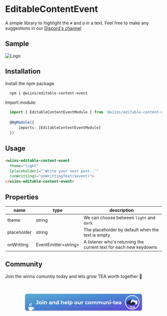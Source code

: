 # EditableContentEvent

A simple library to highlight the `#` and `@` in a text. Feel free to make any suggestions in our [Discord's channel](https://discord.gg/rBaSrbJ6AT)

## Sample

<img src="https://bafybeifgh5lndt75tm22shrh4cb7rqs6kpf25iz3gmxuokfsyqh5yi7d2a.ipfs.dweb.link/kfjbweofiuhwefhiuw2ebf9247tgh249fu4bf248hf8940fg24f3.png" alt="Logo" width="380">
</a>

## Installation

Install the npm package.

```
  npm i @wiins/editable-content-event
```

Import module:

```ts
  import { EditableContentEventModule } from '@wiins/editable-content-event';

  @NgModule({
      imports: [EditableContentEventModule]
  })
```

## Usage

```html
<wiins-editable-content-event
  theme="light"
  [placeholder]="'Write your next post..'"
  (onWritting)="onWrittingText($event)">
</wiins-editable-content-event>
```

## Properties

| name        | type                  | description                                                       |
| ----------- | --------------------- | ----------------------------------------------------------------- |
| theme       | string                | We can choose between `light` and `dark`                          |
| placeholder | string                | The placeholder by default when the text is empty                 |
| onWritting  | EventEmitter\<string> | A listener who's returning the current text for each new keydowns |

## Community

Join the winns comuntiy today and lets grow TEA worth together 🚀
<br />
<br />
<br />

<p align="center">
<a href="https://discord.gg/bBE6xmR">
<img src="./../../src/assets/img/readme/readme-banner.png" alt="Logo" width="380">
</a>
</p>
